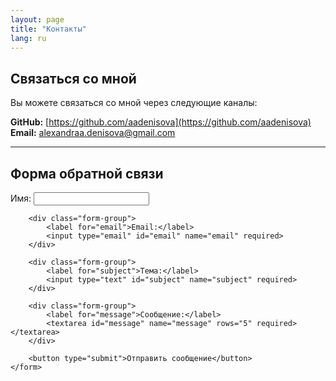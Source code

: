 ```yaml
---
layout: page
title: "Контакты"
lang: ru
---
```


## Связаться со мной

Вы можете связаться со мной через следующие каналы:

**GitHub:** [https://github.com/aadenisova](https://github.com/aadenisova)  
**Email:** [alexandraa.denisova@gmail.com](mailto:alexandraa.denisova@gmail.com)

---

## Форма обратной связи

<div class="contact-form">
    <form action="https://formspree.io/f/YOUR_FORM_ID" method="POST">
        <div class="form-group">
            <label for="name">Имя:</label>
            <input type="text" id="name" name="name" required>
        </div>
        
        <div class="form-group">
            <label for="email">Email:</label>
            <input type="email" id="email" name="email" required>
        </div>
        
        <div class="form-group">
            <label for="subject">Тема:</label>
            <input type="text" id="subject" name="subject" required>
        </div>
        
        <div class="form-group">
            <label for="message">Сообщение:</label>
            <textarea id="message" name="message" rows="5" required></textarea>
        </div>
        
        <button type="submit">Отправить сообщение</button>
    </form>
</div>
